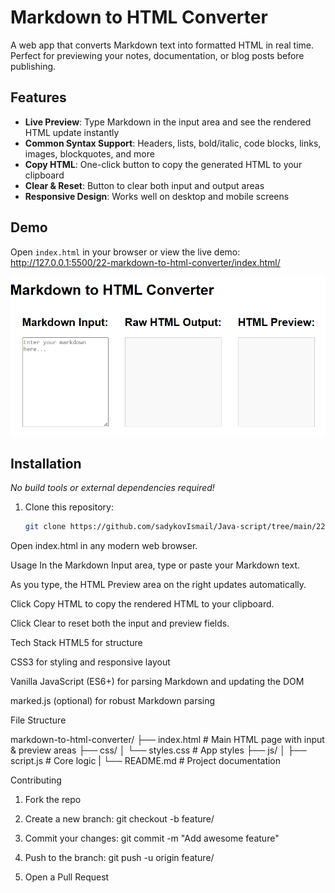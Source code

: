# Markdown to HTML Converter

A web app that converts Markdown text into formatted HTML in real time. Perfect for previewing your notes, documentation, or blog posts before publishing.

## Features

- **Live Preview**: Type Markdown in the input area and see the rendered HTML update instantly  
- **Common Syntax Support**: Headers, lists, bold/italic, code blocks, links, images, blockquotes, and more  
- **Copy HTML**: One-click button to copy the generated HTML to your clipboard  
- **Clear & Reset**: Button to clear both input and output areas  
- **Responsive Design**: Works well on desktop and mobile screens  

## Demo

Open `index.html` in your browser or view the live demo:  
<http://127.0.0.1:5500/22-markdown-to-html-converter/index.html/>

![Screenshot of the Markdown to HTML Converter app](./screenshot.png)

## Installation

_No build tools or external dependencies required!_

1. Clone this repository:  
   ```bash
   git clone https://github.com/sadykovIsmail/Java-script/tree/main/22-markdown-to-html-converter
Open index.html in any modern web browser.

Usage
In the Markdown Input area, type or paste your Markdown text.

As you type, the HTML Preview area on the right updates automatically.

Click Copy HTML to copy the rendered HTML to your clipboard.

Click Clear to reset both the input and preview fields.

Tech Stack
HTML5 for structure

CSS3 for styling and responsive layout

Vanilla JavaScript (ES6+) for parsing Markdown and updating the DOM

marked.js (optional) for robust Markdown parsing

File Structure

markdown-to-html-converter/
├── index.html                  # Main HTML page with input & preview areas
├── css/
│   └── styles.css              # App styles
├── js/
│   ├── script.js                  # Core logic
|
└── README.md                   # Project documentation

Contributing
1) Fork the repo

2) Create a new branch:
git checkout -b feature/<your-branch-name>

3) Commit your changes:
git commit -m "Add awesome feature"

4) Push to the branch:
git push -u origin feature/<your-branch-name>

5) Open a Pull Request